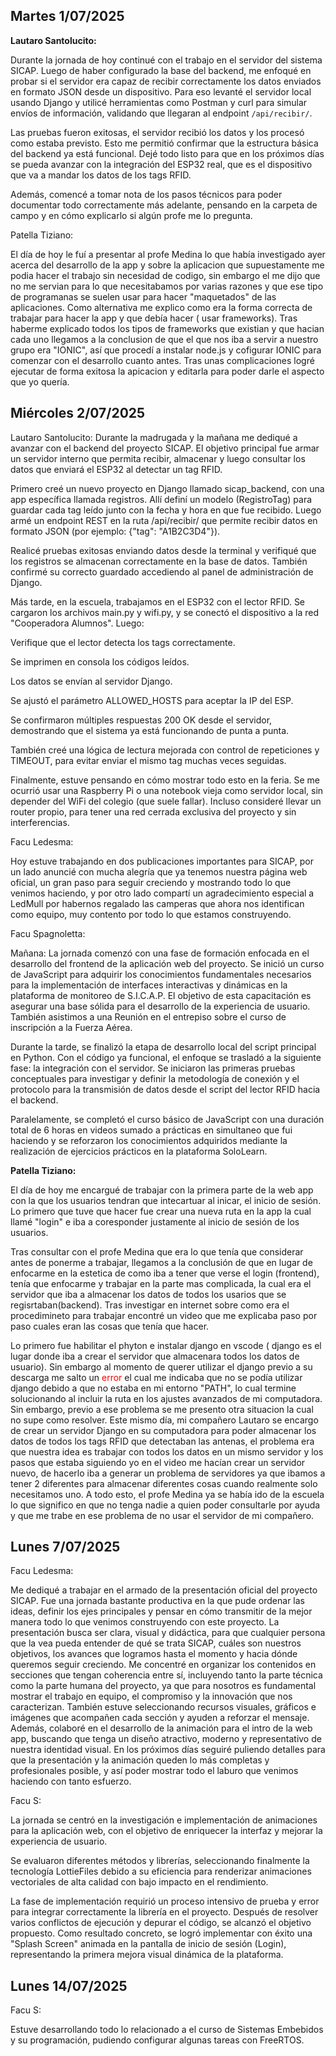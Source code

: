 <h2>Martes 1/07/2025</h2> 

**Lautaro Santolucito:**

Durante la jornada de hoy continué con el trabajo en el servidor del sistema SICAP. Luego de haber configurado la base del backend, me enfoqué en probar si el servidor era capaz de recibir correctamente los datos enviados en formato JSON desde un dispositivo. Para eso levanté el servidor local usando Django y utilicé herramientas como Postman y curl para simular envíos de información, validando que llegaran al endpoint `/api/recibir/`.

Las pruebas fueron exitosas, el servidor recibió los datos y los procesó como estaba previsto. Esto me permitió confirmar que la estructura básica del backend ya está funcional. Dejé todo listo para que en los próximos días se pueda avanzar con la integración del ESP32 real, que es el dispositivo que va a mandar los datos de los tags RFID.

Además, comencé a tomar nota de los pasos técnicos para poder documentar todo correctamente más adelante, pensando en la carpeta de campo y en cómo explicarlo si algún profe me lo pregunta.

Patella Tiziano: 

El día de hoy le fuí a presentar al profe Medina lo que había investigado ayer acerca del desarrollo de la app y sobre la aplicacion que supuestamente me podia hacer el trabajo sin necesidad de codigo, sin embargo el me dijo que no me servian para lo que necesitabamos por varias razones y que ese tipo de programanas se suelen usar para hacer "maquetados" de las aplicaciones. Como alternativa me explico como era la forma correcta de trabajar para hacer la app y que debía hacer ( usar frameworks). Tras haberme explicado todos los tipos de frameworks que existian y que hacian cada uno llegamos a la conclusion de que el que nos iba a servir a nuestro grupo era "IONIC", así que procedí a instalar node.js y cofigurar IONIC para comenzar con el desarrollo cuanto antes. Tras unas complicaciones logré ejecutar de forma exitosa la apicacion y editarla para poder darle el aspecto que yo quería.

<h2>Miércoles 2/07/2025</h2>

Lautaro Santolucito:
Durante la madrugada y la mañana me dediqué a avanzar con el backend del proyecto SICAP. El objetivo principal fue armar un servidor interno que permita recibir, almacenar y luego consultar los datos que enviará el ESP32 al detectar un tag RFID.

Primero creé un nuevo proyecto en Django llamado sicap_backend, con una app específica llamada registros. Allí definí un modelo (RegistroTag) para guardar cada tag leído junto con la fecha y hora en que fue recibido. Luego armé un endpoint REST en la ruta /api/recibir/ que permite recibir datos en formato JSON (por ejemplo: {"tag": "A1B2C3D4"}).

Realicé pruebas exitosas enviando datos desde la terminal y verifiqué que los registros se almacenan correctamente en la base de datos. También confirmé su correcto guardado accediendo al panel de administración de Django.

Más tarde, en la escuela, trabajamos en el ESP32 con el lector RFID. Se cargaron los archivos main.py y wifi.py, y se conectó el dispositivo a la red "Cooperadora Alumnos". Luego:

Verifique que el lector detecta los tags correctamente.

Se imprimen en consola los códigos leídos.

Los datos se envían al servidor Django.

Se ajustó el parámetro ALLOWED_HOSTS para aceptar la IP del ESP.

Se confirmaron múltiples respuestas 200 OK desde el servidor, demostrando que el sistema ya está funcionando de punta a punta.

También creé una lógica de lectura mejorada con control de repeticiones y TIMEOUT, para evitar enviar el mismo tag muchas veces seguidas.

Finalmente, estuve pensando en cómo mostrar todo esto en la feria. Se me ocurrió usar una Raspberry Pi o una notebook vieja como servidor local, sin depender del WiFi del colegio (que suele fallar). Incluso consideré llevar un router propio, para tener una red cerrada exclusiva del proyecto y sin interferencias.

Facu Ledesma:

Hoy estuve trabajando en dos publicaciones importantes para SICAP, por un lado anuncié con mucha alegría que ya tenemos nuestra página web oficial, un gran paso para seguir creciendo y mostrando todo lo que venimos haciendo, y por otro lado compartí un agradecimiento especial a LedMull por habernos regalado las camperas que ahora nos identifican como equipo, muy contento por todo lo que estamos construyendo.

Facu Spagnoletta:

Mañana:
La jornada comenzó con una fase de formación enfocada en el desarrollo del frontend de la aplicación web del proyecto. Se inició un curso de JavaScript para adquirir los conocimientos fundamentales necesarios para la implementación de interfaces interactivas y dinámicas en la plataforma de monitoreo de S.I.C.A.P. El objetivo de esta capacitación es asegurar una base sólida para el desarrollo de la experiencia de usuario. También asistimos a una Reunión en el entrepiso sobre el curso de inscripción a la Fuerza Aérea.

Durante la tarde, se finalizó la etapa de desarrollo local del script principal en Python. Con el código ya funcional, el enfoque se trasladó a la siguiente fase: la integración con el servidor. Se iniciaron las primeras pruebas conceptuales para investigar y definir la metodología de conexión y el protocolo para la transmisión de datos desde el script del lector RFID hacia el backend.

Paralelamente, se completó el curso básico de JavaScript con una duración total de 6 horas en videos sumado a prácticas en simultaneo que fui haciendo y se reforzaron los conocimientos adquiridos mediante la realización de ejercicios prácticos en la plataforma SoloLearn.


**Patella Tiziano:**

El día de hoy me encargué de trabajar con la primera parte de la web app con la que los usuarios tendran que intecartuar al inicar, el inicio de sesión. Lo primero que tuve que hacer fue crear una nueva ruta en la app la cual llamé "login" e iba a coresponder justamente al inicio de sesión de los usuarios. 

Tras consultar con el profe Medina que era lo que tenía que considerar antes de ponerme a trabajar, llegamos a la conclusión de que en lugar de enfocarme en la estetica de como iba a tener que verse el login (frontend), tenía que enfocarme y trabajar en la parte mas complicada, la cual era el servidor que iba a almacenar los datos de todos los usarios que se regisrtaban(backend). Tras investigar en internet sobre como era el procedimineto para trabajar encontré un video que me explicaba paso por paso cuales eran las cosas que tenía que hacer.

 Lo primero fue habilitar el phyton e instalar django en vscode ( django es el lugar donde iba a crear el servidor que almacenara todos los datos de usuario). Sin embargo al momento de querer utilizar el django previo a su descarga me salto un <span style="color: red;">error</span> el cual me indicaba que no se podía utilizar django debido a que no estaba en mi entorno "PATH", lo cual termine solucionando al incluir la ruta en los ajustes avanzados de mi computadora. Sin embargo, previo a ese problema se me presento otra situacion la cual no supe como resolver. Este mismo día, mi compañero Lautaro se encargo de crear un servidor Django en su computadora para poder almacenar los datos de todos los tags RFID que detectaban las antenas, el problema era que nuestra idea es trabajar con todos los datos en un mismo servidor y los pasos que estaba siguiendo yo en el video me hacían crear un servidor nuevo, de hacerlo iba a generar un problema de servidores ya que ibamos a tener 2 diferentes para almacenar diferentes cosas cuando realmente solo necesitamos uno. A todo esto, el profe Medina ya se había ido de la escuela lo que significo en que no tenga nadie a quien poder consultarle por ayuda y que me trabe en ese problema de no usar el servidor de mi compañero. 




<h2>Lunes 7/07/2025</h2>

Facu Ledesma:

Me dediqué a trabajar en el armado de la presentación oficial del proyecto SICAP. Fue una jornada bastante productiva en la que pude ordenar las ideas, definir los ejes principales y pensar en cómo transmitir de la mejor manera todo lo que venimos construyendo con este proyecto. La presentación busca ser clara, visual y didáctica, para que cualquier persona que la vea pueda entender de qué se trata SICAP, cuáles son nuestros objetivos, los avances que logramos hasta el momento y hacia dónde queremos seguir creciendo. Me concentré en organizar los contenidos en secciones que tengan coherencia entre sí, incluyendo tanto la parte técnica como la parte humana del proyecto, ya que para nosotros es fundamental mostrar el trabajo en equipo, el compromiso y la innovación que nos caracterizan. También estuve seleccionando recursos visuales, gráficos e imágenes que acompañen cada sección y ayuden a reforzar el mensaje. Además, colaboré en el desarrollo de la animación para el intro de la web app, buscando que tenga un diseño atractivo, moderno y representativo de nuestra identidad visual. En los próximos días seguiré puliendo detalles para que la presentación y la animación queden lo más completas y profesionales posible, y así poder mostrar todo el laburo que venimos haciendo con tanto esfuerzo.

Facu S:

La jornada se centró en la investigación e implementación de animaciones para la aplicación web, con el objetivo de enriquecer la interfaz y mejorar la experiencia de usuario.

Se evaluaron diferentes métodos y librerías, seleccionando finalmente la tecnología LottieFiles debido a su eficiencia para renderizar animaciones vectoriales de alta calidad con bajo impacto en el rendimiento.

La fase de implementación requirió un proceso intensivo de prueba y error para integrar correctamente la librería en el proyecto. Después de resolver varios conflictos de ejecución y depurar el código, se alcanzó el objetivo propuesto. Como resultado concreto, se logró implementar con éxito una "Splash Screen" animada en la pantalla de inicio de sesión (Login), representando la primera mejora visual dinámica de la plataforma.

<h2>Lunes 14/07/2025</h2>

Facu S:

Estuve desarrollando todo lo relacionado a el curso de Sistemas Embebidos y su programación, pudiendo configurar algunas tareas con FreeRTOS.